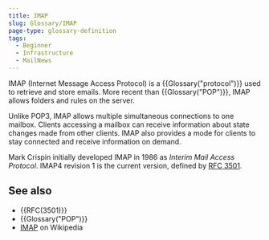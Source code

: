 ```yaml
---
title: IMAP
slug: Glossary/IMAP
page-type: glossary-definition
tags:
  - Beginner
  - Infrastructure
  - MailNews
---
```


IMAP (Internet Message Access Protocol) is a {{Glossary("protocol")}} used to retrieve and store emails. More recent than {{Glossary("POP")}}, IMAP allows folders and rules on the server.

Unlike POP3, IMAP allows multiple simultaneous connections to one mailbox. Clients accessing a mailbox can receive information about state changes made from other clients. IMAP also provides a mode for clients to stay connected and receive information on demand.

Mark Crispin initially developed IMAP in 1986 as _Interim Mail Access Protocol_. IMAP4 revision 1 is the current version, defined by [RFC 3501](https://www.rfc-editor.org/info/rfc3501).

## See also

- {{RFC(3501)}}
- {{Glossary("POP")}}
- [IMAP](https://en.wikipedia.org/wiki/Internet_Message_Access_Protocol) on Wikipedia
